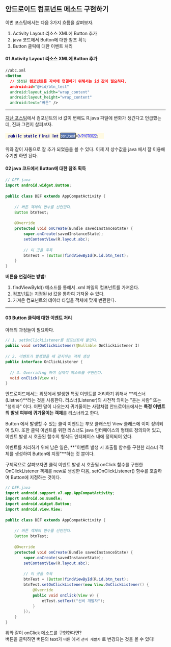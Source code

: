 ## 안드로이드 컴포넌트 메소드 구현하기

이번 포스팅에서는 다음 3가지 흐름을 살펴보자.

1. Activity Layout 리소스 XML에 Button 추가
2. java 코드에서 Button에 대한 참조 획득
3. Button 클릭에 대한 이벤트 처리


#### 01 Activity Layout 리소스 XML에 Button 추가
```xml
//abc.xml
<Button
  // 생성된 컴포넌트를 자바에 연결하기 위해서는 id 값이 필요하다.
  android:id="@+id/btn_test"
  android:layout_width="wrap_content"
  android:layout_height="wrap_content"
  android:text="버튼" />
```

<hr>

[지난 포스팅](./R_java.md)에서 컴포넌트의 id 값이 변해도 R.java 파일에 변화가 생긴다고 언급했는데, 진짜 그런지 살펴보자.

![](images/added_id.png)

위와 같이 자동으로 잘 추가 되었음을 볼 수 있다. 이제 저 상수값을 java 에서 잘 이용해주기만 하면 된다.

#### 02 java 코드에서 Button에 대한 참조 획득
```java
// DEF.java
import android.widget.Button;

public class DEF extends AppCompatActivity {

    // 버튼 객체의 변수를 선언한다.
    Button btnTest;

    @Override
    protected void onCreate(Bundle savedInstanceState) {
        super.onCreate(savedInstanceState);
        setContentView(R.layout.abc);

        // 이 곳을 주목
        btnTest = (Button)findViewById(R.id.btn_test);
    }
}
```

**버튼을 연결하는 방법!**

1. findViewById() 메소드를 통해서 .xml 파일의 컴포넌트를 가져온다.
2. 컴포넌트는 지정된 id 값을 통하여 가져올 수 있다.
3. 가져온 컴포넌트의 데이터 타입을 객체에 맞게 변환한다.

<hr>

#### 03 Button 클릭에 대한 이벤트 처리

아래의 과정들이 필요하다.

```java
// 1. setOnClickListener를 컴포넌트에 붙인다.
public void setOnClickListener(@Nullable OnClickListener I)

// 2. 이벤트가 발생했을 때 감지하는 객체 생성
public interface OnClickListener {

  // 3. Overriding 하여 실제적 메소드를 구현한다.
  void onClick(View v);
}
```

안드로이드에서는 위젯에서 발생한 특정 이벤트를 처리하기 위해서 **리스너(Listner)**라는 것을 사용한다. 리스너(Listener)의 사전적 의미는 "듣는 사람" 또는 "청취자" 이다. 어떤 말이 나오는지 귀기울이는 사람처럼 안드로이드에서는 **특정 이벤트의 발생 여부에 귀기울이는 객체**를 리스너라고 한다.

Button 에서 발생할 수 있는 클릭 이벤트는 부모 클래스인 View 클래스에 이미 정의되어 있다. 또한 클릭 이벤트를 위한 리스너도 java 인터페이스의 형태로 정의되어 있고, 이벤트 발생 시 호출된 함수의 형식도 인터페이스 내에 정의되어 있다.

이벤트를 처리하기 위해 남은 일은, **"이벤트 발생 시 호출될 함수를 구현한 리스너 객체를 생성하여 Button에 지정"**하는 것 뿐이다.

구체적으로 살펴보자면 클릭 이벤트 발생 시 호출될 onClick 함수를 구현한 OnClickListener 객체를 new로 생성한 다음, setOnClickListener() 함수를 호출하여 Button에 지정하는 것이다.

```java
// DEF.java
import android.support.v7.app.AppCompatActivity;
import android.os.Bundle;
import android.widget.Button;
import android.view.View;

public class DEF extends AppCompatActivity {

    // 버튼 객체의 변수를 선언한다.
    Button btnTest;

    @Override
    protected void onCreate(Bundle savedInstanceState) {
        super.onCreate(savedInstanceState);
        setContentView(R.layout.abc);

        // 이 곳을 주목
        btnTest = (Button)findViewById(R.id.btn_test);
        btnTest.setOnClickListener(new View.OnClickListener() {
            @Override
            public void onClick(View v) {
                etTest.setText("선비 개발자");
            }
        });
    }
}
```

위와 같이 onClick 메소드를 구현한다면?<br>
버튼을 클릭하면 버튼의 text가 `버튼` 에서 `선비 개발자` 로 변경되는 것을 볼 수 있다!
